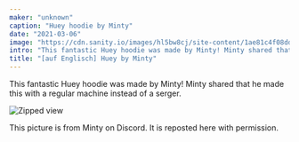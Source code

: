 ```yaml
---
maker: "unknown"
caption: "Huey hoodie by Minty"
date: "2021-03-06"
image: "https://cdn.sanity.io/images/hl5bw8cj/site-content/1ae81c4f08dd21d7db28538399d818c72ff586a9-810x1083.jpg"
intro: "This fantastic Huey hoodie was made by Minty! Minty shared that he made this with a regular machine instead of a serger."
title: "[auf Englisch] Huey by Minty"
---
```


This fantastic Huey hoodie was made by Minty! Minty shared that he made this with a regular machine instead of a serger.

![Zipped view](https://posts.freesewing.org/uploads/huey_by_minty_hueyminty2_cb9e822561.jpg "Zipped view")

<Note>

This picture is from Minty on Discord. It is reposted here with permission.

</Note>

